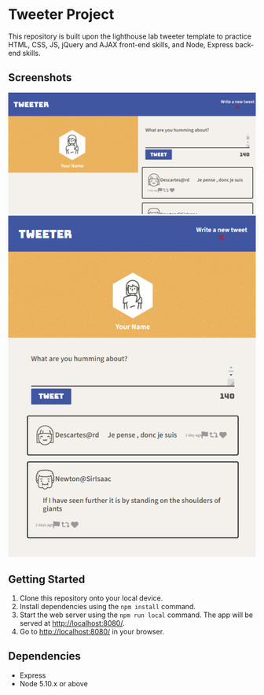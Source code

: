 # Tweeter Project

This repository is built upon the lighthouse lab tweeter template to practice HTML, CSS, JS, jQuery and AJAX front-end skills, and Node, Express back-end skills.

## Screenshots
!["Screenshot of URLs page"](https://github.com/RonnieGuo/tweeterNew/blob/master/docs/main.png)
!["Screenshot of new URL page"](https://github.com/RonnieGuo/tweeterNew/blob/master/docs/small.png)
## Getting Started

1. Clone this repository onto your local device.
2. Install dependencies using the `npm install` command.
3. Start the web server using the `npm run local` command. The app will be served at <http://localhost:8080/>.
4. Go to <http://localhost:8080/> in your browser.

## Dependencies

- Express
- Node 5.10.x or above
